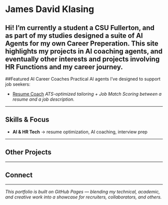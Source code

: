 
# James David Klasing
Hi! I’m currently a student a CSU Fullerton, and as part of my studies designed
a suite of AI Agents for my own Career Preperation.
This site highlights my projects in **AI coaching agents**, and eventually other interests
and projects involving HR Functions and my career journey.
---
##Featured AI Career Coaches
Practical AI agents I’ve designed to support job seekers:
- [Resume Coach](project/resume-coach/INSTRUCTIONS.md)
*ATS-optimized tailoring + Job Match Scoring between a resume and a job
description.*
---
## Skills & Focus
- **AI & HR Tech** → resume optimization, AI coaching, interview prep
  
---
## Other Projects

---
## Connect

---
*This portfolio is built on GitHub Pages — blending my technical, academic, and
creative work into a showcase for recruiters, collaborators, and others.*
